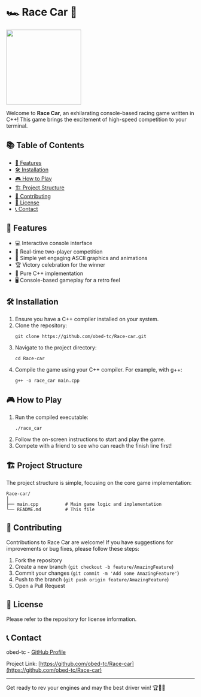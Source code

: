 # 🏎️ Race Car 🏁

<img height="200px" src="https://github.com/user-attachments/assets/3ee97726-23f2-477d-92d2-8f378d2b6dd5">

Welcome to **Race Car**, an exhilarating console-based racing game written in C++! This game brings the excitement of high-speed competition to your terminal.

## 📚 Table of Contents
- [🌟 Features](#-features)
- [🛠️ Installation](#️-installation)
- [🎮 How to Play](#-how-to-play)
- [🏗️ Project Structure](#️-project-structure)
- [🤝 Contributing](#-contributing)
- [📜 License](#-license)
- [📞 Contact](#-contact)

## 🌟 Features

- 💻 Interactive console interface
- 👥 Real-time two-player competition
- 🚦 Simple yet engaging ASCII graphics and animations
- 🏆 Victory celebration for the winner
- 🚗 Pure C++ implementation
- 🖥️ Console-based gameplay for a retro feel

## 🛠️ Installation

1. Ensure you have a C++ compiler installed on your system.
2. Clone the repository:
   ```
   git clone https://github.com/obed-tc/Race-car.git
   ```
3. Navigate to the project directory:
   ```
   cd Race-car
   ```
4. Compile the game using your C++ compiler. For example, with g++:
   ```
   g++ -o race_car main.cpp
   ```

## 🎮 How to Play

1. Run the compiled executable:
   ```
   ./race_car
   ```
2. Follow the on-screen instructions to start and play the game.
3. Compete with a friend to see who can reach the finish line first!

## 🏗️ Project Structure

The project structure is simple, focusing on the core game implementation:

```
Race-car/
│
├── main.cpp          # Main game logic and implementation
└── README.md         # This file
```

## 🤝 Contributing

Contributions to Race Car are welcome! If you have suggestions for improvements or bug fixes, please follow these steps:

1. Fork the repository
2. Create a new branch (`git checkout -b feature/AmazingFeature`)
3. Commit your changes (`git commit -m 'Add some AmazingFeature'`)
4. Push to the branch (`git push origin feature/AmazingFeature`)
5. Open a Pull Request

## 📜 License

Please refer to the repository for license information.

## 📞 Contact

obed-tc - [GitHub Profile](https://github.com/obed-tc)

Project Link: [https://github.com/obed-tc/Race-car](https://github.com/obed-tc/Race-car)

---

Get ready to rev your engines and may the best driver win! 🏆🚗💨
